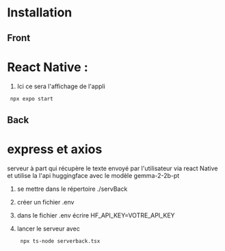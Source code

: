 # Installation

## Front

 # React Native :

 1.  Ici ce sera l'affichage de l'appli 
   ```bash
    npx expo start
   ```

## Back

 # express et axios

 serveur à part qui récupère le texte envoyé par l'utilisateur 
 via react Native et utilise la l'api huggingface avec le modèle gemma-2-2b-pt

1. se mettre dans le répertoire ./servBack

2. créer un fichier .env

3. dans le fichier .env écrire HF_API_KEY=VOTRE_API_KEY

4. lancer le serveur avec
   ```bash
    npx ts-node serverback.tsx
   ```